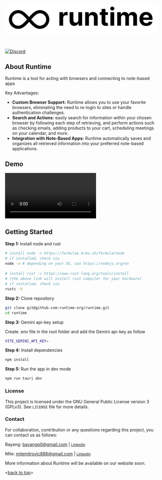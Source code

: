 <a id="readme-top"></a>
<img src="./public/logo/logo_runtime.png" alt="Runtime" width="full"/>

<br/>

[![Discord](https://img.shields.io/discord/1298389425905991791?color=7289DA&label=Discord&logo=discord&logoColor=white)](https://discord.gg/GwrepSMJ)


<!-- ABOUT THE PROJECT -->
## About Runtime
Runtime is a tool for acting with browsers and connecting to note-based apps
<!-- Runtime is a game-changer for both personal and professional browsing experiences. This solution provides full control over your browsers based on user queries, enabling information searches and actionable tasks directly within your browser. Additionally, Runtime integrates with note-based apps, ensuring all your important information is automatically organized and accessible. -->

Key Advantages:
- **Custom Browser Support:** Runtime allows you to use your favorite browsers, eliminating the need to re-login to sites or handle authentication challenges.
- **Search and Actions:** easily search for information within your chosen browser by following each step of retrieving, and perform actions such as checking emails, adding products to your cart, scheduling meetings on your calendar, and more.
- **Integration with Note-Based Apps:** Runtime automatically saves and organizes all retrieved information into your preferred note-based applications. 

<!-- Curent Support:
- **Browser:** Google Chrome and Microsoft Edge. Other browsers will be supported in a future release. 
- **Note-Based Apps:** Notion and Mac Notes. Other note-based apps will be supported in a future release.
(Additional functionalities are planned for future updates) -->

## Demo
<video src="https://github.com/user-attachments/assets/56bc7080-f2e3-4367-af22-6bf2245ff6cb" controls="controls">Your browser does not support playing this video!</video>


<!-- GETTING STARTED -->
## Getting Started

**Step 1:** Install node and rust
```bash
# install node -> https://formulae.brew.sh/formula/node
# if installed, check via
node -v # depending on your OS, use https://nodejs.org/en

# install rust -> https://www.rust-lang.org/tools/install
# (the above link will install rust compiler for your hardware)
# if installed, check via
rustc -V
```

**Step 2:** Clone repository
```bash
git clone git@github.com:runtime-org/runtime.git
cd runtime
```

**Step 3:** Gemini api-key setup

Create .env file in the root folder and add the Gemini api-key as follow
```bash
VITE_GEMINI_API_KEY=
```

**Step 4:** Install dependencies
```bash
npm install
```

**Step 5:** Run the app in dev mode
```bash
npm run tauri dev
```

### License
This project is licensed under the GNU General Public License version 3 (GPLv3). See `LICENSE` file for more details.

### Contact
For collaboration, contribution or any questions regarding this project, you can contact us as follows:

Bayang: bayangp0@gmail.com |  <small>[LinkedIn](https://www.linkedin.com/in/bayangmbemounmo/)</small>

Mile: milemitrovic888@gmail.com |  <small>[LinkedIn](https://www.linkedin.com/in/mile-mitrovic/)</small>

More information about Runtime will be available on our website soon.

<p align="left"><<a href="#readme-top">back to top</a>></p>